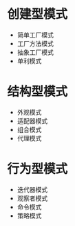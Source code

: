 # 创建型模式
* 简单工厂模式
* 工厂方法模式
* 抽象工厂模式
* 单利模式

# 结构型模式
* 外观模式
* 适配器模式
* 组合模式
* 代理模式

# 行为型模式
* 迭代器模式
* 观察者模式
* 命令模式
* 策略模式

